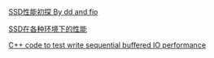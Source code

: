 [SSD性能初探 By dd and fio](dd_fio.md)

[SSD在各种环境下的性能](scenario.md)

[C++ code to test write sequential buffered IO performance](cpp_write_buffer_io.md)

